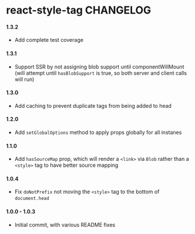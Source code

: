 # react-style-tag CHANGELOG

#### 1.3.2
* Add complete test coverage

#### 1.3.1
* Support SSR by not assigning blob support until componentWillMount (will attempt until `hasBlobSupport` is true, so both server and client calls will run)

#### 1.3.0
* Add caching to prevent duplicate tags from being added to head

#### 1.2.0
* Add `setGlobalOptions` method to apply props globally for all instanes

#### 1.1.0
* Add `hasSourceMap` prop, which will render a `<link>` via `Blob` rather than a `<style>` tag to have better source mapping

#### 1.0.4
* Fix `doNotPrefix` not moving the `<style>` tag to the bottom of `document.head`

#### 1.0.0 - 1.0.3
* Initial commit, with various README fixes
